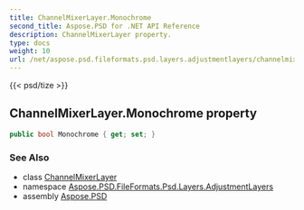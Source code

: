 ```yaml
---
title: ChannelMixerLayer.Monochrome
second_title: Aspose.PSD for .NET API Reference
description: ChannelMixerLayer property. 
type: docs
weight: 10
url: /net/aspose.psd.fileformats.psd.layers.adjustmentlayers/channelmixerlayer/monochrome/
---
```

{{< psd/tize >}}
## ChannelMixerLayer.Monochrome property

```csharp
public bool Monochrome { get; set; }
```

### See Also

* class [ChannelMixerLayer](../)
* namespace [Aspose.PSD.FileFormats.Psd.Layers.AdjustmentLayers](../../channelmixerlayer/)
* assembly [Aspose.PSD](../../../)


